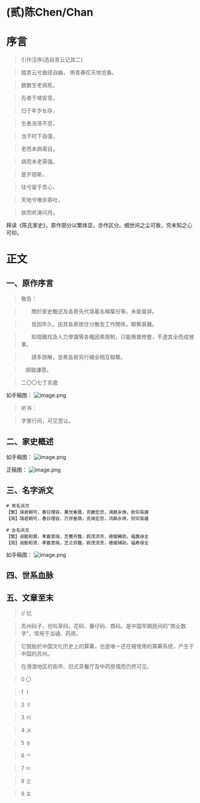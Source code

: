 # (贰)陈Chen/Chan

# 序言
> 引作注序(选自青云记其二)
> 

> 踏青云兮曲径自幽，
> 倚青春叹天地沧桑。
> 


> 数数生老病死，

> 先者于嗟安息，

> 归于年岁长存，

> 生者浩荡不息，

> 当于时下自强，

> 老而未病需自，

> 病而未老需强。

> 


> 是岁随斯，

> 往兮留于吾心，

> 天地兮唯余吞吐，

> 故而听涛问月。

拜读《陈氏家史》，原作部分以繁体显，亦作区分。细世间之尘可致，穷未知之心可仰。


# 正文
## 一、原作序言
> 敬告：

>         關於家史概述及各房先代墳墓名稱輩份等，未能查詳。

>         皆因年久，由其各房居住分散及工作關係，聯繫甚難。

>         知情難找及人力學識等各種因素限制，只能簡單修整，不達其全而成憾事。

>         請多諒解，並希各房另行補全相互聯繫。

> 


>     順致謙意。

> 


> 二〇〇七丁亥歲

如手稿图：
![image.png](https://cdn.nlark.com/yuque/0/2021/png/2666308/1609552357459-9a552657-c216-41b1-bdbe-2a2d94d4a150.png#align=left&display=inline&height=760&margin=%5Bobject%20Object%5D&name=image.png&originHeight=760&originWidth=1036&size=1583821&status=done&style=none&width=1036)
> 祈书：

> 	字里行间，可见宽让。

## 二、家史概述
如手稿图：
![image.png](https://cdn.nlark.com/yuque/0/2021/png/2666308/1609552409824-ff30748e-32ab-4ded-82cf-3a08c46f1a1c.png#align=left&display=inline&height=723&margin=%5Bobject%20Object%5D&name=image.png&originHeight=723&originWidth=1087&size=1668303&status=done&style=none&width=1087)


正稿图：
![image.png](https://cdn.nlark.com/yuque/0/2021/png/2666308/1609552427809-e7d5b0f1-bfa1-4500-b1c2-241713bbd134.png#align=left&display=inline&height=1024&margin=%5Bobject%20Object%5D&name=image.png&originHeight=1024&originWidth=768&size=1087028&status=done&style=none&width=768)


## 三、名字派文
```
# 男名派文
【繁】瑞君朝可，春日理容，萬世垂蔭，克繼宏忠，鴻猷永煥，欽仰英雄
【简】瑞君朝可，春日理容，万世垂荫，克继宏忠，鸿猷永焕，钦仰英雄
```


```
# 女名派文
【繁】淑勤和賢，孝嘉意端，芝蘭芬馥，蔚茂流芳，德媛輔助，福壽祿全
【简】淑勤和贤，孝嘉意端，芝兰芬馥，蔚茂流芳，德媛辅助，福寿禄全
```


如手稿图：
![image.png](https://cdn.nlark.com/yuque/0/2021/png/2666308/1609552457776-eab7da08-20e3-49ce-bd26-8e03a1f371ff.png#align=left&display=inline&height=493&margin=%5Bobject%20Object%5D&name=image.png&originHeight=984&originWidth=798&size=1595098&status=done&style=none&width=400)


## 四、世系血脉


## 五、文章至末
> // 忆

> 苏州码子，也叫草码，花码、番仔码、商码。是中国早期民间的“商业数字”，常用于当铺、药房。

> 它脱胎於中国文化历史上的算筹，也是唯一还在被使用的算筹系统，产生于中国的苏州。

> 在港澳地区的街市、旧式茶餐厅及中药房偶而仍然可见。

> 0 〇

> 1 〡

> 2 〢

> 3 〣

> 4 〤

> 5 〥

> 6 〦

> 7 〧

> 8 〨

> 9 〩



